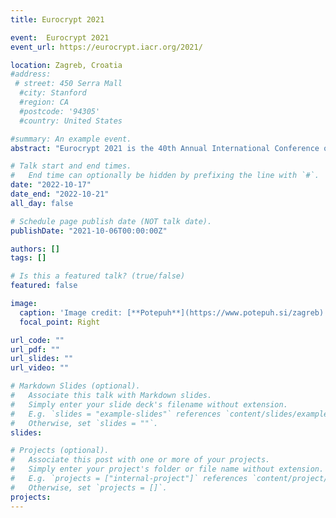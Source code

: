 ```yaml
---
title: Eurocrypt 2021

event:  Eurocrypt 2021
event_url: https://eurocrypt.iacr.org/2021/

location: Zagreb, Croatia
#address:
 # street: 450 Serra Mall
  #city: Stanford
  #region: CA
  #postcode: '94305'
  #country: United States

#summary: An example event.
abstract: "Eurocrypt 2021 is the 40th Annual International Conference on the Theory and Applications of Cryptographic Techniques and will take place in Zagreb, Croatia on October 17-21 2021. "

# Talk start and end times.
#   End time can optionally be hidden by prefixing the line with `#`.
date: "2022-10-17"
date_end: "2022-10-21"
all_day: false

# Schedule page publish date (NOT talk date).
publishDate: "2021-10-06T00:00:00Z"

authors: []
tags: []

# Is this a featured talk? (true/false)
featured: false

image:
  caption: 'Image credit: [**Potepuh**](https://www.potepuh.si/zagreb)'
  focal_point: Right

url_code: ""
url_pdf: ""
url_slides: ""
url_video: ""

# Markdown Slides (optional).
#   Associate this talk with Markdown slides.
#   Simply enter your slide deck's filename without extension.
#   E.g. `slides = "example-slides"` references `content/slides/example-slides.md`.
#   Otherwise, set `slides = ""`.
slides:

# Projects (optional).
#   Associate this post with one or more of your projects.
#   Simply enter your project's folder or file name without extension.
#   E.g. `projects = ["internal-project"]` references `content/project/deep-learning/index.md`.
#   Otherwise, set `projects = []`.
projects:
---
```

